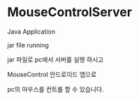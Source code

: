 # MouseControlServer

Java Application 

jar file running

jar 파일로 pc에서 서버를 실행 하시고

MouseControl 안드로이드 앱으로 

pc의 마우스를 컨트롤 할 수 있습니다.
